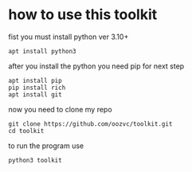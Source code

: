 # how to use this toolkit

fist you must install python ver 3.10+

    apt install python3

after you install the python you need pip for next step

    apt install pip
    pip install rich
    apt install git

now you need to clone my repo

    git clone https://github.com/oozvc/toolkit.git
    cd toolkit

to run the program use

    python3 toolkit
